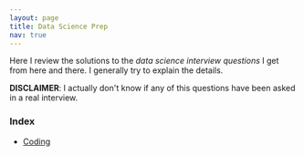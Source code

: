 ```yaml
---
layout: page
title: Data Science Prep
nav: true
---
```

Here I review the solutions to the *data science interview questions* I get from here and there. I generally try to explain the details.

**DISCLAIMER**: I actually don't know if any of this questions have been asked in a real interview.

### Index
* [Coding](data-science-prep/coding.html)
